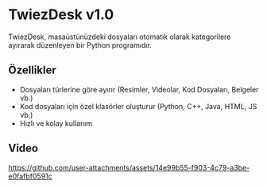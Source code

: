 # TwiezDesk v1.0  

TwiezDesk, masaüstünüzdeki dosyaları otomatik olarak kategorilere ayırarak düzenleyen bir Python programıdır.  

## Özellikler  
- Dosyaları türlerine göre ayırır (Resimler, Videolar, Kod Dosyaları, Belgeler vb.)  
- Kod dosyaları için özel klasörler oluşturur (Python, C++, Java, HTML, JS vb.)  
- Hızlı ve kolay kullanım  

## Video  
https://github.com/user-attachments/assets/14e99b55-f903-4c79-a3be-e0fafbf0591c
